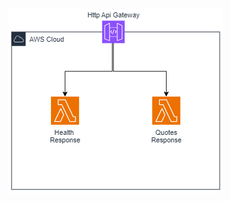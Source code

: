 ![alt text](https://github.com/Mohammed-aleryani/apiGateway-terraform/blob/master/architecture/Untitled%20Diagram.drawio.png)
